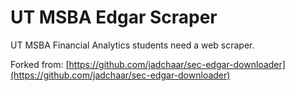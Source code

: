 # UT MSBA Edgar Scraper

UT MSBA Financial Analytics students need a web scraper.

Forked from: [https://github.com/jadchaar/sec-edgar-downloader](https://github.com/jadchaar/sec-edgar-downloader)